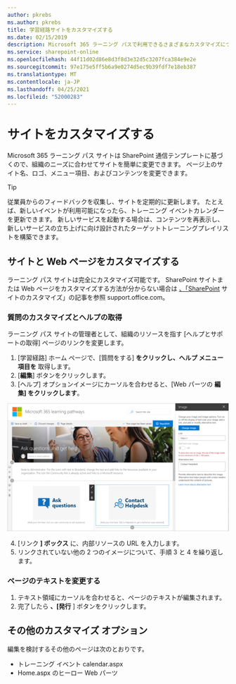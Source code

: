 ```yaml
---
author: pkrebs
ms.author: pkrebs
title: 学習経路サイトをカスタマイズする
ms.date: 02/15/2019
description: Microsoft 365 ラーニング パスで利用できるさまざまなカスタマイズについて説明します。
ms.service: sharepoint-online
ms.openlocfilehash: 44f11d02d86e8d3f8d3e32d5c3207fca384e9e2e
ms.sourcegitcommit: 97e175e5ff5b6a9e0274d5ec9b39fdf7e18eb387
ms.translationtype: MT
ms.contentlocale: ja-JP
ms.lasthandoff: 04/25/2021
ms.locfileid: "52000283"
---
```

# <a name="customize-the-site"></a>サイトをカスタマイズする

Microsoft 365 ラーニング パス サイトは SharePoint 通信テンプレートに基づくので、組織のニーズに合わせてサイトを簡単に変更できます。 ページ上のサイト名、ロゴ、メニュー項目、およびコンテンツを変更できます。 

> [!TIP]
> 従業員からのフィードバックを収集し、サイトを定期的に更新します。 たとえば、新しいイベントが利用可能になったら、トレーニング イベントカレンダーを更新できます。 新しいサービスを起動する場合は、コンテンツを再表示し、新しいサービスの立ち上げに向け設計されたターゲットトレーニングプレイリストを構築できます。 

## <a name="customize-the-site-and-web-pages"></a>サイトと Web ページをカスタマイズする

ラーニング パス サイトは完全にカスタマイズ可能です。 SharePoint サイトまたは Web ページをカスタマイズする方法が分からない場合は [、「SharePoint](https://support.office.com/article/customize-your-sharepoint-site-320b43e5-b047-4fda-8381-f61e8ac7f59b) サイトのカスタマイズ」の記事を参照 support.office.com。 

### <a name="customize-ask-questions-and-get-help"></a>質問のカスタマイズとヘルプの取得

ラーニング パス サイトの管理者として、組織のリソースを指す [ヘルプとサポートの取得] ページのリンクを変更します。 

1.  [学習経路] ホーム ページで、[質問をする] **をクリックし、ヘルプ メニュー項目を** 取得します。
2.  [**編集**] ボタンをクリックします。
3.  [ヘルプ] オプションイメージにカーソルを合わせると、[Web パーツの **編集] をクリックします**。

![cg-edithelp.png](media/cg-edithelp.png)

4.  [リンク **] ボックス** に、内部リソースの URL を入力します。 
5.  リンクされていない他の 2 つのイメージについて、手順 3 と 4 を繰り返します。

### <a name="change-the-text-on-the-page"></a>ページのテキストを変更する

1. テキスト領域にカーソルを合わせると、ページのテキストが編集されます。 
2. 完了したら **、[発行** ] ボタンをクリックします。

## <a name="other-customization-options"></a>その他のカスタマイズ オプション
編集を検討するその他のページは次のとおりです。

- トレーニング イベント calendar.aspx
- Home.aspx のヒーロー Web パーツ

